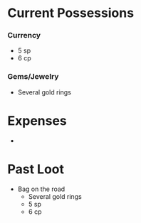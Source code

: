 # Current Possessions
### Currency
- 5 sp
- 6 cp
### Gems/Jewelry
- Several gold rings
# Expenses
- 
# Past Loot
- Bag on the road
	- Several gold rings
	- 5 sp
	- 6 cp